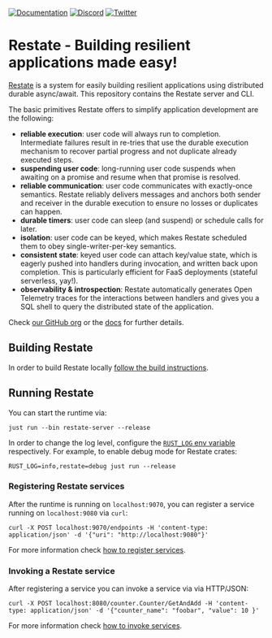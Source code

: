 [![Documentation](https://img.shields.io/badge/doc-reference-blue)](https://docs.restate.dev)
[![Discord](https://img.shields.io/badge/join-discord-purple)]([https://redpanda.com/slack](https://discord.gg/skW3AZ6uGd))
[![Twitter](https://img.shields.io/twitter/follow/restatedev.svg?style=social&label=Follow)](https://twitter.com/intent/follow?screen_name=restatedev)

# Restate - Building resilient applications made easy!

[Restate](https://restate.dev) is a system for easily building resilient applications using distributed durable async/await.
This repository contains the Restate server and CLI.

The basic primitives Restate offers to simplify application development are the following:

* **reliable execution**: user code will always run to completion. Intermediate failures result in re-tries that use the durable execution mechanism to recover partial progress and not duplicate already executed steps.
* **suspending user code**: long-running user code suspends when awaiting on a promise and resume when that promise is resolved.
* **reliable communication**: user code communicates with exactly-once semantics. Restate reliably delivers messages and anchors both sender and receiver in the durable execution to ensure no losses or duplicates can happen.
* **durable timers**: user code can sleep (and suspend) or schedule calls for later.
* **isolation**: user code can be keyed, which makes Restate scheduled them to obey single-writer-per-key semantics.
* **consistent state**: keyed user code can attach key/value state, which is eagerly pushed into handlers during invocation, and written back upon completion. This is particularly efficient for FaaS deployments (stateful serverless, yay!).
* **observability & introspection**: Restate automatically generates Open Telemetry traces for the interactions between handlers and gives you a SQL shell to query the distributed state of the application.

Check [our GitHub org](https://github.com/restatedev) or the [docs](https://docs.restate.dev) for further details.

## Building Restate

In order to build Restate locally [follow the build instructions](https://github.com/restatedev/restate/blob/main/docs/dev/local-development.md#building-restate).

## Running Restate

You can start the runtime via:

```shell
just run --bin restate-server --release
```

In order to change the log level, configure the [`RUST_LOG` env variable](https://rust-lang-nursery.github.io/rust-cookbook/development_tools/debugging/config_log.html#enable-log-levels-per-module) respectively.
For example, to enable debug mode for Restate crates:

```shell
RUST_LOG=info,restate=debug just run --release
```

### Registering Restate services

After the runtime is running on `localhost:9070`, you can register a service running on `localhost:9080` via `curl`:

```shell
curl -X POST localhost:9070/endpoints -H 'content-type: application/json' -d '{"uri": "http://localhost:9080"}'
```

For more information check [how to register services](https://docs.restate.dev/services/registration).

### Invoking a Restate service

After registering a service you can invoke a service via via HTTP/JSON:

```shell
curl -X POST localhost:8080/counter.Counter/GetAndAdd -H 'content-type: application/json' -d '{"counter_name": "foobar", "value": 10 }'
```

For more information check [how to invoke services](https://docs.restate.dev/services/invocation).

